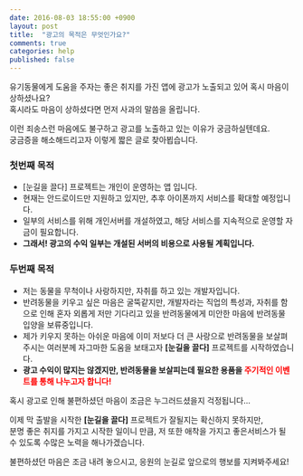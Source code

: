 ```yaml
---
date: 2016-08-03 18:55:00 +0900
layout: post
title:  "광고의 목적은 무엇인가요?"
comments: true
categories: help
published: false
---
```


유기동물에게 도움을 주자는 좋은 취지를 가진 앱에 광고가 노출되고 있어 혹시 마음이 상하셨나요?  
혹시라도 마음이 상하셨다면 먼저 사과의 말씀을 올립니다.  

이런 죄송스런 마음에도 불구하고 광고를 노출하고 있는 이유가 궁금하실텐데요.  
궁금증을 해소해드리고자 이렇게 짧은 글로 찾아뵙습니다.  


### 첫번째 목적
* [눈길을 끌다] 프로젝트는 개인이 운영하는 앱 입니다.
* 현재는 안드로이드만 지원하고 있지만, 추후 아이폰까지 서비스를 확대할 예정입니다.
* 일부의 서비스를 위해 개인서버를 개설하였고, 해당 서비스를 지속적으로 운영할 자금이 필요합니다.
* **그래서! 광고의 수익 일부는 개설된 서버의 비용으로 사용될 계획입니다.**

### 두번째 목적
* 저는 동물을 무척이나 사랑하지만, 자취를 하고 있는 개발자입니다.
* 반려동물을 키우고 싶은 마음은 굴뚝같지만, 개발자라는 직업의 특성과, 자취를 함으로 인해 혼자 외롭게 저만 기다리고 있을 반려동물에게 미안한 마음에 반려동물 입양을 보류중입니다.
* 제가 키우지 못하는 아쉬운 마음에 이미 저보다 더 큰 사랑으로 반려동물을 보살펴 주시는 여러분께 자그마한 도움을 보태고자 **[눈길을 끌다]** 프로젝트를 시작하였습니다.
* **광고 수익이 많지는 않겠지만, 반려동물을 보살피는데 필요한 용품을 <font color="#ff0000">주기적인 이벤트를 통해 나누고자 합니다!</font>**

혹시 광고로 인해 불편하셨던 마음이 조금은 누그러드셨을지 걱정됩니다...  

이제 막 출발을 시작한 **[눈길을 끌다]** 프로젝트가 잘될지는 확신하지 못하지만,  
분명 좋은 취지를 가지고 시작한 일이니 만큼, 저 또한 애착을 가지고 좋은서비스가 될 수 있도록 수많은 노력을 해나가겠습니다.  

불편하셨던 마음은 조금 내려 놓으시고, 응원의 눈길로 앞으로의 행보를 지켜봐주세요!
